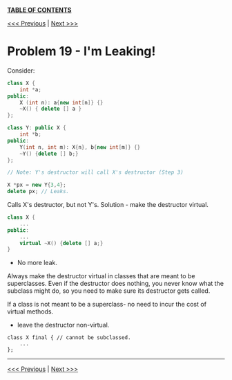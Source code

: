 [**TABLE OF CONTENTS**](toc.md)

[<<< Previous](18.md)   \|   [Next >>>](20.md)

# Problem 19 - I'm Leaking!
Consider:
```c++
class X {
	int *a;
public:
	X (int n): a{new int[n]} {}
	~X() { delete [] a }
};

class Y: public X {
	int *b;
public:
	Y(int n, int m): X{n}, b{new int[m]} {}
	~Y() {delete [] b;}
};

// Note: Y's destructor will call X's destructor (Step 3)

X *px = new Y{3,4};
delete px; // Leaks.
```

Calls X's destructor, but not Y's.
Solution - make the destructor virtual.
```c++
class X {
	...
public:
	...
	virtual ~X() {delete [] a;}
}
```
- No more leak.

Always make the destructor virtual in classes that are meant to be superclasses. Even if the destructor does nothing, you never know what the subclass might do, so you need to make sure its destructor gets called.

If a class is not meant to be a superclass- no need to incur the cost of virtual methods.
- leave the destructor non-virtual.

```
class X final { // cannot be subclassed.
	...
};
```

<hr>

[<<< Previous](18.md)  \|   [Next >>>](20.md)